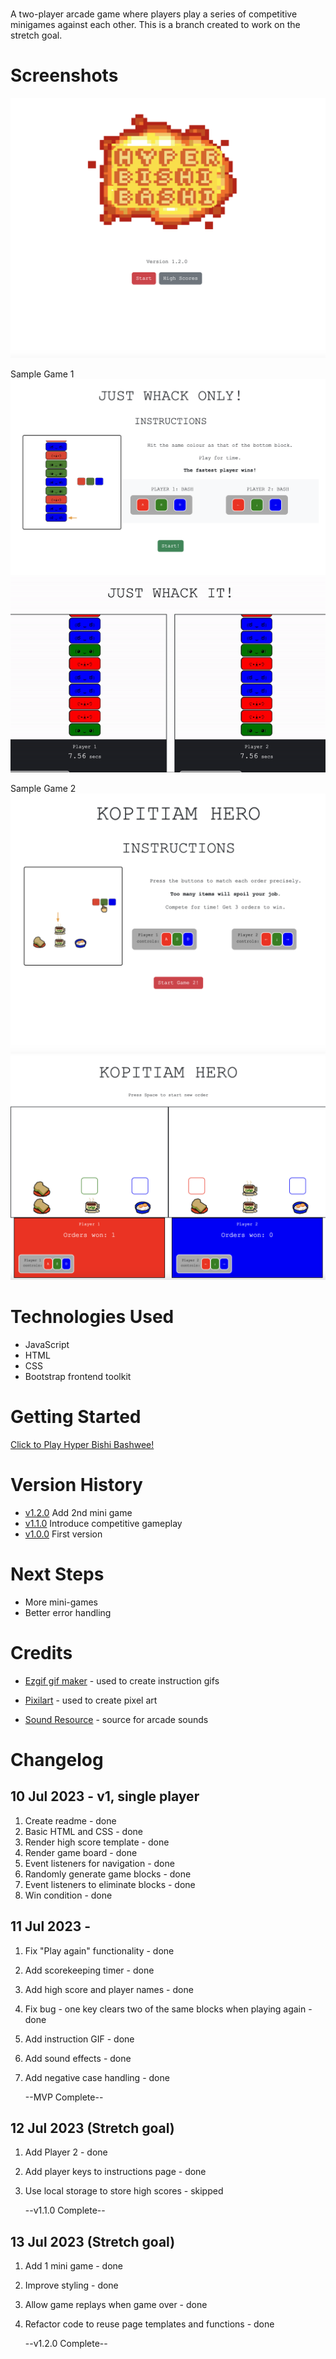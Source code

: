 # <Hyper Bishi Bashwee>

A two-player arcade game where players play a series of competitive minigames against each other.
This is a branch created to work on the stretch goal.

# Screenshots

<img src="./Assets/readme-homepage.png">

Sample Game 1
<img src="./Assets/readme-game1-instructions.png">
<img src="./Assets/competitive-gameplay.gif">

Sample Game 2
<img src="./Assets/readme-game2-instructions.png">
<img src="./Assets/readme-game2-gameplay.png">

# Technologies Used

- JavaScript
- HTML
- CSS
- Bootstrap frontend toolkit

# Getting Started

[Click to Play Hyper Bishi Bashwee!][1]

[1]: https://hyperbishibashwee0.netlify.app/

# Version History

- [v1.2.0][2] Add 2nd mini game
- [v1.1.0][3] Introduce competitive gameplay
- [v1.0.0][4] First version

[2]: https://hyperbishibashwee2.netlify.app
[3]: https://hyperbishibashwee1.netlify.app/
[4]: https://hyperbishibashwee0.netlify.app/

# Next Steps

- More mini-games
- Better error handling

# Credits

- [Ezgif gif maker][5] - used to create instruction gifs
- [Pixilart][6] - used to create pixel art
- [Sound Resource][7] - source for arcade sounds

  [5]: ezgif.com/
  [6]: https://www.pixilart.com/
  [7]: https://www.sounds-resource.com/

# Changelog

## 10 Jul 2023 - v1, single player

1. Create readme - done
2. Basic HTML and CSS - done
3. Render high score template - done
4. Render game board - done
5. Event listeners for navigation - done
6. Randomly generate game blocks - done
7. Event listeners to eliminate blocks - done
8. Win condition - done

## 11 Jul 2023 -

1. Fix "Play again" functionality - done
2. Add scorekeeping timer - done
3. Add high score and player names - done
4. Fix bug - one key clears two of the same blocks when playing again - done
5. Add instruction GIF - done
6. Add sound effects - done
7. Add negative case handling - done

   --MVP Complete--

## 12 Jul 2023 (Stretch goal)

1. Add Player 2 - done
2. Add player keys to instructions page - done
3. Use local storage to store high scores - skipped

   --v1.1.0 Complete--

## 13 Jul 2023 (Stretch goal)

1. Add 1 mini game - done
2. Improve styling - done
3. Allow game replays when game over - done
4. Refactor code to reuse page templates and functions - done

   --v1.2.0 Complete--
